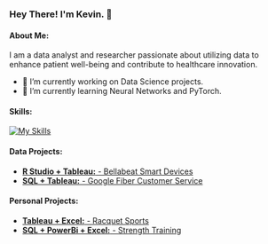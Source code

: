 ### Hey There! I'm Kevin. 👋
#### About Me:
I am a data analyst and researcher passionate about utilizing data to enhance patient well-being and contribute to healthcare innovation.

- 🔭 I’m currently working on Data Science projects.
- 🌱 I’m currently learning Neural Networks and PyTorch.

#### Skills:
[![My Skills](https://skillicons.dev/icons?i=py,r,sqlite,anaconda,matlab,sklearn,visualstudio,vscode)](https://skillicons.dev)

#### Data Projects:
- [**R Studio + Tableau:** - Bellabeat Smart Devices](https://github.com/kleung157/Bellabeat_Case_Study_Data_Analytics)
- [**SQL + Tableau:** - Google Fiber Customer Service](https://github.com/kleung157/Google_Fiber_Case_Study_Business_Intelligence)

#### Personal Projects:
- [**Tableau + Excel:** - Racquet Sports](https://github.com/kleung157/Pickleball_Experience_Personal_Project)
- [**SQL + PowerBi + Excel:** - Strength Training](https://github.com/kleung157/Strength_Training_2023_Personal_Project)
  

<!--
**kleung157/kleung157** is a ✨ _special_ ✨ repository because its `README.md` (this file) appears on your GitHub profile.

Here are some ideas to get you started:

- 🔭 I’m currently working on ...
- 🌱 I’m currently learning ...
- 👯 I’m looking to collaborate on ...
- 🤔 I’m looking for help with ...
- 💬 Ask me about ...
- 📫 How to reach me: ...
- 😄 Pronouns: ...
- ⚡ Fun fact: ...
-->
